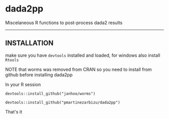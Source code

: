 # dada2pp
Miscelaneous R functions to post-process dada2 results
_________________________________________________________________________________________________

## INSTALLATION
make sure you have ```devtools``` installed and loaded, for windows also install ```Rtools```

NOTE that worms was removed from CRAN so you need to install from github before installing dada2pp

In your R session

```devtools::install_github("janhoo/worms")```


```devtools::install_github("pmartinezarbizu/dada2pp")```

That's it
